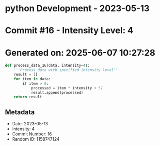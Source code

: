 ﻿# python Development - 2023-05-13
# Commit #16 - Intensity Level: 4
# Generated on: 2025-06-07 10:27:28
```python
def process_data_16(data, intensity=4):
    '''Process data with specified intensity level'''
    result = []
    for item in data:
        if item > 0:
            processed = item * intensity + 57
            result.append(processed)
    return result
```
## Metadata
- Date: 2023-05-13
- Intensity: 4
- Commit Number: 16
- Random ID: 1158747124
